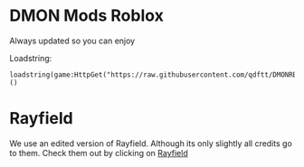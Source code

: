 # DMON Mods Roblox

Always updated so you can enjoy

Loadstring:
```
loadstring(game:HttpGet("https://raw.githubusercontent.com/qdftt/DMONRBX/refs/heads/main/Loader.lua"))()
```

# Rayfield

We use an edited version of Rayfield. Although its only slightly all credits go to them. Check them out by clicking on [Rayfield](https://github.com/SiriusSoftwareLtd/Rayfield)
